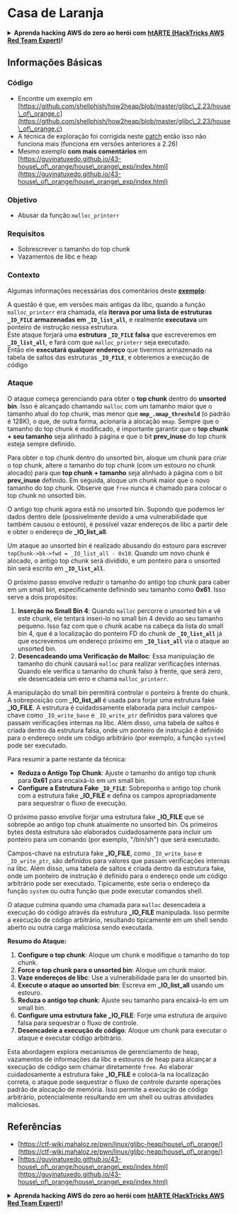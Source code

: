 # Casa de Laranja

<details>

<summary><strong>Aprenda hacking AWS do zero ao herói com</strong> <a href="https://training.hacktricks.xyz/courses/arte"><strong>htARTE (HackTricks AWS Red Team Expert)</strong></a><strong>!</strong></summary>

Outras maneiras de apoiar o HackTricks:

* Se você quiser ver sua **empresa anunciada no HackTricks** ou **baixar o HackTricks em PDF** Verifique os [**PLANOS DE ASSINATURA**](https://github.com/sponsors/carlospolop)!
* Obtenha o [**swag oficial PEASS & HackTricks**](https://peass.creator-spring.com)
* Descubra [**A Família PEASS**](https://opensea.io/collection/the-peass-family), nossa coleção exclusiva de [**NFTs**](https://opensea.io/collection/the-peass-family)
* **Junte-se ao** 💬 [**grupo Discord**](https://discord.gg/hRep4RUj7f) ou ao [**grupo telegram**](https://t.me/peass) ou **siga-nos** no **Twitter** 🐦 [**@hacktricks\_live**](https://twitter.com/hacktricks\_live)**.**
* **Compartilhe seus truques de hacking enviando PRs para o** [**HackTricks**](https://github.com/carlospolop/hacktricks) e [**HackTricks Cloud**](https://github.com/carlospolop/hacktricks-cloud) repositórios do github.

</details>

## Informações Básicas

### Código

* Encontre um exemplo em [https://github.com/shellphish/how2heap/blob/master/glibc\_2.23/house\_of\_orange.c](https://github.com/shellphish/how2heap/blob/master/glibc\_2.23/house\_of\_orange.c)
* A técnica de exploração foi corrigida neste [patch](https://sourceware.org/git/?p=glibc.git;a=blobdiff;f=stdlib/abort.c;h=117a507ff88d862445551f2c07abb6e45a716b75;hp=19882f3e3dc1ab830431506329c94dcf1d7cc252;hb=91e7cf982d0104f0e71770f5ae8e3faf352dea9f;hpb=0c25125780083cbba22ed627756548efe282d1a0) então isso não funciona mais (funciona em versões anteriores a 2.26)
* Mesmo exemplo **com mais comentários** em [https://guyinatuxedo.github.io/43-house\_of\_orange/house\_orange\_exp/index.html](https://guyinatuxedo.github.io/43-house\_of\_orange/house\_orange\_exp/index.html)

### Objetivo

* Abusar da função `malloc_printerr`

### Requisitos

* Sobrescrever o tamanho do top chunk
* Vazamentos de libc e heap

### Contexto

Algumas informações necessárias dos comentários deste [**exemplo**](https://guyinatuxedo.github.io/43-house\_of\_orange/house\_orange\_exp/index.html)**:**

A questão é que, em versões mais antigas da libc, quando a função `malloc_printerr` era chamada, ela **iterava por uma lista de estruturas `_IO_FILE` armazenadas em `_IO_list_all`**, e realmente **executava** um ponteiro de instrução nessa estrutura.\
Este ataque forjará uma **estrutura `_IO_FILE` falsa** que escreveremos em **`_IO_list_all`**, e fará com que `malloc_printerr` seja executado.\
Então ele **executará qualquer endereço** que tivermos armazenado na tabela de saltos das estruturas **`_IO_FILE`**, e obteremos a execução de código

### Ataque

O ataque começa gerenciando para obter o **top chunk** dentro do **unsorted bin**. Isso é alcançado chamando `malloc` com um tamanho maior que o tamanho atual do top chunk, mas menor que **`mmp_.mmap_threshold`** (o padrão é 128K), o que, de outra forma, acionaria a alocação `mmap`. Sempre que o tamanho do top chunk é modificado, é importante garantir que o **top chunk + seu tamanho** seja alinhado à página e que o bit **prev\_inuse** do top chunk esteja sempre definido.

Para obter o top chunk dentro do unsorted bin, aloque um chunk para criar o top chunk, altere o tamanho do top chunk (com um estouro no chunk alocado) para que **top chunk + tamanho** seja alinhado à página com o bit **prev\_inuse** definido. Em seguida, aloque um chunk maior que o novo tamanho do top chunk. Observe que `free` nunca é chamado para colocar o top chunk no unsorted bin.

O antigo top chunk agora está no unsorted bin. Supondo que podemos ler dados dentro dele (possivelmente devido a uma vulnerabilidade que também causou o estouro), é possível vazar endereços de libc a partir dele e obter o endereço de **\_IO\_list\_all**.

Um ataque ao unsorted bin é realizado abusando do estouro para escrever `topChunk->bk->fwd = _IO_list_all - 0x10`. Quando um novo chunk é alocado, o antigo top chunk será dividido, e um ponteiro para o unsorted bin será escrito em **`_IO_list_all`**.

O próximo passo envolve reduzir o tamanho do antigo top chunk para caber em um small bin, especificamente definindo seu tamanho como **0x61**. Isso serve a dois propósitos:

1. **Inserção no Small Bin 4**: Quando `malloc` percorre o unsorted bin e vê este chunk, ele tentará inseri-lo no small bin 4 devido ao seu tamanho pequeno. Isso faz com que o chunk acabe na cabeça da lista do small bin 4, que é a localização do ponteiro FD do chunk de **`_IO_list_all`** já que escrevemos um endereço próximo em **`_IO_list_all`** via o ataque ao unsorted bin.
2. **Desencadeando uma Verificação de Malloc**: Essa manipulação de tamanho do chunk causará `malloc` para realizar verificações internas. Quando ele verifica o tamanho do chunk falso à frente, que será zero, ele desencadeia um erro e chama `malloc_printerr`.

A manipulação do small bin permitirá controlar o ponteiro à frente do chunk. A sobreposição com **\_IO\_list\_all** é usada para forjar uma estrutura fake **\_IO\_FILE**. A estrutura é cuidadosamente elaborada para incluir campos-chave como `_IO_write_base` e `_IO_write_ptr` definidos para valores que passam verificações internas na libc. Além disso, uma tabela de saltos é criada dentro da estrutura falsa, onde um ponteiro de instrução é definido para o endereço onde um código arbitrário (por exemplo, a função `system`) pode ser executado.

Para resumir a parte restante da técnica:

* **Reduza o Antigo Top Chunk**: Ajuste o tamanho do antigo top chunk para **0x61** para encaixá-lo em um small bin.
* **Configure a Estrutura Fake `_IO_FILE`**: Sobreponha o antigo top chunk com a estrutura fake **\_IO_FILE** e defina os campos apropriadamente para sequestrar o fluxo de execução.

O próximo passo envolve forjar uma estrutura fake **\_IO\_FILE** que se sobrepõe ao antigo top chunk atualmente no unsorted bin. Os primeiros bytes desta estrutura são elaborados cuidadosamente para incluir um ponteiro para um comando (por exemplo, "/bin/sh") que será executado.

Campos-chave na estrutura fake **\_IO\_FILE**, como `_IO_write_base` e `_IO_write_ptr`, são definidos para valores que passam verificações internas na libc. Além disso, uma tabela de saltos é criada dentro da estrutura fake, onde um ponteiro de instrução é definido para o endereço onde um código arbitrário pode ser executado. Tipicamente, este seria o endereço da função `system` ou outra função que pode executar comandos shell.

O ataque culmina quando uma chamada para `malloc` desencadeia a execução do código através da estrutura **\_IO\_FILE** manipulada. Isso permite a execução de código arbitrário, resultando tipicamente em um shell sendo aberto ou outra carga maliciosa sendo executada.

**Resumo do Ataque:**

1. **Configure o top chunk**: Aloque um chunk e modifique o tamanho do top chunk.
2. **Force o top chunk para o unsorted bin**: Aloque um chunk maior.
3. **Vaze endereços de libc**: Use a vulnerabilidade para ler do unsorted bin.
4. **Execute o ataque ao unsorted bin**: Escreva em **\_IO\_list\_all** usando um estouro.
5. **Reduza o antigo top chunk**: Ajuste seu tamanho para encaixá-lo em um small bin.
6. **Configure uma estrutura fake \_IO\_FILE**: Forje uma estrutura de arquivo falsa para sequestrar o fluxo de controle.
7. **Desencadeie a execução de código**: Aloque um chunk para executar o ataque e executar código arbitrário.

Esta abordagem explora mecanismos de gerenciamento de heap, vazamentos de informações da libc e estouros de heap para alcançar a execução de código sem chamar diretamente `free`. Ao elaborar cuidadosamente a estrutura fake **\_IO\_FILE** e colocá-la na localização correta, o ataque pode sequestrar o fluxo de controle durante operações padrão de alocação de memória. Isso permite a execução de código arbitrário, potencialmente resultando em um shell ou outras atividades maliciosas.
## Referências

* [https://ctf-wiki.mahaloz.re/pwn/linux/glibc-heap/house\_of\_orange/](https://ctf-wiki.mahaloz.re/pwn/linux/glibc-heap/house\_of\_orange/)
* [https://guyinatuxedo.github.io/43-house\_of\_orange/house\_orange\_exp/index.html](https://guyinatuxedo.github.io/43-house\_of\_orange/house\_orange\_exp/index.html)

<details>

<summary><strong>Aprenda hacking AWS do zero ao herói com</strong> <a href="https://training.hacktricks.xyz/courses/arte"><strong>htARTE (HackTricks AWS Red Team Expert)</strong></a><strong>!</strong></summary>

Outras maneiras de apoiar o HackTricks:

* Se você deseja ver sua **empresa anunciada no HackTricks** ou **baixar o HackTricks em PDF** Confira os [**PLANOS DE ASSINATURA**](https://github.com/sponsors/carlospolop)!
* Adquira o [**swag oficial PEASS & HackTricks**](https://peass.creator-spring.com)
* Descubra [**A Família PEASS**](https://opensea.io/collection/the-peass-family), nossa coleção exclusiva de [**NFTs**](https://opensea.io/collection/the-peass-family)
* **Junte-se ao** 💬 [**grupo Discord**](https://discord.gg/hRep4RUj7f) ou ao [**grupo telegram**](https://t.me/peass) ou **siga-nos** no **Twitter** 🐦 [**@hacktricks\_live**](https://twitter.com/hacktricks\_live)**.**
* **Compartilhe seus truques de hacking enviando PRs para os** [**HackTricks**](https://github.com/carlospolop/hacktricks) e [**HackTricks Cloud**](https://github.com/carlospolop/hacktricks-cloud) repositórios do github.

</details>
